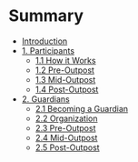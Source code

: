 # Summary

* [Introduction](README.md)
* [1. Participants]()
  * [1.1 How it Works](p-sign-up.md)
  * [1.2 Pre-Outpost](p-pre.md)
  * [1.3 Mid-Outpost](p-mid.md)
  * [1.4 Post-Outpost](p-post.md)
* [2. Guardians]()
  * [2.1 Becoming a Guardian](guardians.md)
  * [2.2 Organization](organization.md)
  * [2.3 Pre-Outpost](g-pre.md)
  * [2.4 Mid-Outpost](g-mid.md)
  * [2.5 Post-Outpost](g-post.md)
